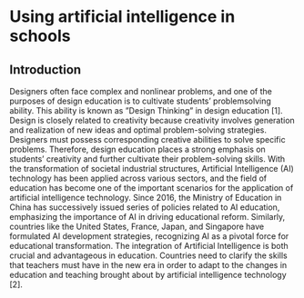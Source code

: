 # Using artificial intelligence in schools

## Introduction

Designers often face complex and nonlinear problems, and one of the purposes of design education is to cultivate students’ problemsolving ability. This ability is known as ”Design Thinking” in design education [1]. Design is closely related to creativity because creativity involves generation and realization of new ideas and optimal problem-solving strategies. Designers must possess corresponding creative abilities to solve specific problems. Therefore, design education places a strong emphasis on students’ creativity and
further cultivate their problem-solving skills. With the transformation of societal industrial structures, Artificial Intelligence (AI) technology has been applied across various sectors, and the field of education has become one of the important scenarios for the application of artificial intelligence technology. 
Since 2016, the Ministry of Education in China has successively issued series of policies related to AI education, emphasizing the importance of AI in driving educational reform. Similarly, countries like the United States, France, Japan, and Singapore have formulated AI development strategies, recognizing AI as a pivotal force for educational transformation. The integration of Artificial Intelligence is both crucial and advantageous in education. Countries need to clarify the skills that teachers must have in the new era in order to adapt to the changes in education and teaching brought about by artificial intelligence technology [2].




